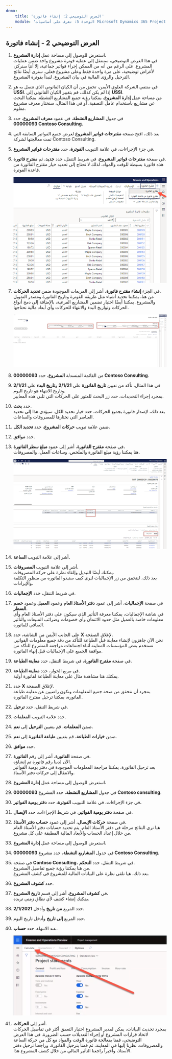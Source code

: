 ```yaml
---
demo:
    title: 'العرض التوضيحي 2: إنشاء فاتورة'
    module: 'الوحدة 5: تعرف على أساسيات Microsoft Dynamics 365 Project Operations'
---
```


## العرض التوضيحي 2 - إنشاء فاتورة

1. استعرض للوصول إلى مساحة عمل **إدارة المشروع.**  
    في هذا العرض التوضيحي، سننتقل إلى عملية فوترة مشروع واحد ضمن عمليات المشروع. على الرغم من أنه من الممكن إجراء فواتير جماعية، إلا أننا سنركز، لأغراض توضيحية، على مرة واحدة فقط وعلى مشروع فعلي. سنرى أيضًا نتائج الترحيل والرؤى المالية في بيان المشروع. لنبدأ بفوترة المشروع. 

1. في منتقي الشركة العلوي الأيمن، تحقق من أن الكيان القانوني الذي تتصل به هو **USSI**. إذا لم يكن كذلك، قم بتغيير الكيان القانوني إلى **USSI**.  
    من مساحة عمل **إدارة المشروع**، يمكننا رؤية جميع المشاريع النشطة. يمكننا البحث عن مشاريع باستخدام عامل التصفية، أو في هذا المثال، سنختار معرف مشروع معلوم. 

1. في جدول **المشاريع النشطة**، في عمود **معرف المشروع**، حدد **00000093 Contoso Consulting**.  

1. بعد ذلك، افتح صفحة **مقترحات فواتير المشروع** لعرض جميع الفواتير السابقة التي تمت معالجتها لشركة Contoso Consulting. 

1. في جزء الإجراءات، في علامة التبويب **الفوترة،** حدد **مقترحات فواتير المشروع.** 

1. في صفحة **مقترحات فواتير المشروع**، في شريط التنقل، حدد **جديد**، ثم **مقترح فاتورة**.  
    هذه فاتورة بسيطة للوقت والمواد، لذلك لا نحتاج إلى تحديد خيار مقترح الفاتورة من قاعدة الفوترة. 

    ![لقطة شاشة لصفحة مقترحات فواتير المشروع مع تمييز مقترح فاتورة جديد.](./media/projops_invoice_1_new_invoice_proposal.png)

1. في الجزء **إنشاء مقترح فاتورة**، أشر إلى المربعات الموجودة ضمن **تحديد الحركات**.  
    من هنا، يمكننا تحديد أشياء مثل طريقة الفوترة وتاريخ الفاتورة ومصدر التمويل والمشروع. يمكننا أيضًا اختيار تضمين المشاريع الفرعية، بالإضافة إلى دمج أنواع الحركات وتواريخ البدء والانتهاء للحركات وأي أبعاد مالية نحتاجها. 

    ![لقطة شاشة لجزء إنشاء مقترح فاتورة مع تمييز قسم "تحديد الحركات".](./media/projops_invoice_2_select_transactions.png)

1. من القائمة المنسدلة **المشروع**، حدد **00000093 Contoso Consulting**. 

1. في هذا المثال، تأكد من تعيين **تاريخ الفاتورة** على **2/1/21** و**تاريخ البدء** على **2/1/21** وتاريخ الانتهاء هو تاريخ اليوم.  
    بمجرد إجراء التحديدات، حدد زر البحث للعثور على الحركات التي تلبي هذه المعايير.

1. حدد **بحث**.  
    بعد ذلك، لإصدار فاتورة بجميع الحركات، حدد خيار تحديد الكل. سيؤدي هذا إلى تحديد العناصر التي نختارها للمصروفات والساعات.

1. ضمن علامة تبويب **حركات المشروع**، حدد **تحديد الكل**.

1. حدد **موافق**. 

1. في صفحة **مقترح الفاتورة**، أشر إلى عمود **مبلغ سطر الفاتورة.**  
    هنا يمكننا رؤية مبلغ الفاتورة والملخص، وساعات العمل، والمصروفات.

    ![لقطة شاشة لصفحة مقترح الفاتورة مع تمييز عمود مبلغ سطر الفاتورة.](./media/projops_invoice_3_invoice_line_amount_column.png)

1. أشر إلى علامة التبويب **الساعة.** 

1. أشر إلى علامة التبويب **المصروفات.**  
    يمكنك أيضًا التبديل وإلقاء نظرة على حركة المصروفات.  
بعد ذلك، لنتحقق من زر الإجماليات لنرى كيف ستبدو الفاتورة من منظور التكلفة والإيرادات.

1. في شريط التنقل، حدد **الإجماليات**.

1. في صفحة **الإجماليات**، أشر إلى عمود **دفتر الأستاذ العام** وعمود **العميل** وعمود **خصم السطر**.  
    في شاشة الإجماليات، يمكننا معرفة التأثير الذي سيكون على دفتر الأستاذ العام وأي معلومات خاصة بالعميل مثل حدود الائتمان وأي خصومات وضرائب المبيعات والتأثير الصافي للفاتورة. 

1. على الجانب الأيمن من الشاشة، حدد **X** لإغلاق الصفحة.  
    نحن الآن جاهزون لإنشاء معاينة قبل الطباعة للتأكد من دقة جميع معلومات الفواتير. تستخدم بعض المؤسسات المعاينة أثناء اجتماعات مراجعة المشروع للتأكد من موافقة الجميع على الإجماليات قبل إنهاء الفاتورة. 

1. في صفحة **مقترح الفاتورة**، في شريط التنقل، حدد **معاينة الطباعة**. 

1. في مربع الحوار، حدد **معاينة الطباعة**.  
    يمكنك هنا مشاهدة مثال على معاينة الطباعة لفاتورة أولية. 

1. حدد **X** لإغلاق الصفحة.  
    بمجرد أن نتحقق من صحة جميع المعلومات ونكون راضيين عن معاينة طباعة الفاتورة، يمكننا ترحيل مقترح الفاتورة.

1. في شريط التنقل، حدد **ترحيل**.

1. حدد علامة التبويب **المعلمات**.

1. ضمن **المعلمات**، قم بتعيين **الترحيل** إلى **نعم**.

1. ضمن **خيارات الطباعة**، قم بتعيين **طباعة الفاتورة** إلى **نعم**.

1. حدد **موافق**.

1. في صفحة **الفاتورة**، أشر إلى رقم **الفاتورة.**  
    الآن لدينا رقم فاتورة تم إنشاؤه.  
    بعد ترحيل الفاتورة، يمكننا مراجعة المعلومات الموجودة في دفتر يومية الفواتير والانتقال إلى حركات دفتر الأستاذ.

1. استعرض للوصول إلى مساحة عمل **إدارة المشروع.**

1. في جدول **المشاريع النشطة**، حدد المشروع **00000093** **Contoso consulting**.

1. في جزء الإجراءات، في علامة التبويب **الفوترة،** حدد **دفتر يومية الفواتير.**

1. في صفحة **دفتر يومية الفواتير**، في شريط الإجراءات، حدد **الإيصال**.

1. في صفحة **حركات الإيصال**، أشر إلى عمود **حساب دفتر الأستاذ.**  
    هنا نرى النتائج مرحلة في دفتر الأستاذ العام. يتم تحديد حسابات دفتر الأستاذ العام من خلال إعداد الحساب والأبعاد المالية المطبقة على كل مشروع.

1. استعرض للوصول إلى مساحة عمل **إدارة المشروع.** 

1. في جدول **المشاريع النشطة**، حدد مشروع **00000093 Contoso Consulting**.

1. في صفحة **Contoso Consulting**، في شريط التنقل، حدد **التحكم**.  
    من هنا يمكننا رؤية جميع تفاصيل المشروع.  
    بعد ذلك، هيا نلقي نظرة على البيانات المالية للمشروع في كشف المشروع.

1. حدد **كشوف المشروع**.

1. في **كشوف المشروع**، أشر إلى قسم **تاريخ المشروع.**  
يمكنك إنشاء كشف لأي نطاق زمني تريده.

1. حدد المربع **من تاريخ** وأدخل **2/1/2021**.

1. حدد المربع **إلى تاريخ** وأدخل تاريخ اليوم.

1. عند الانتهاء، حدد **حساب**.

    ![لقطة شاشة لصفحة كشوف المشروع مع تمييز خيار الحساب.](./media/projops_invoice_4_calculate.png)

1. أشر إلى **الحركات**.  
    بمجرد تحديث البيانات، يمكن لمدير المشروع اختيار التعمق أكثر في تفاصيل الحركات لاتخاذ قرارات المشروع أو إجراء التعديلات حسب الضرورة. في هذا العرض التوضيحي، قمنا بمعالجة فاتورة الوقت والمواد مع كل من حركة الساعة والمصروفات. نظرنا إليها في المعاينة، ثم قمنا بترحيل الفاتورة، وراجعنا ترحيل دفتر الأستاذ، وأخيراً راجعنا التأثير المالي من خلال كشف المشروع هذا.

